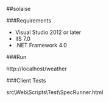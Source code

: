 ##solaise

###Requirements

- Visual Studio 2012 or later
- IIS 7.0
- .NET Framework 4.0

###Run

http://localhost/weather

###Client Tests

src\Web\Scripts\Test\SpecRunner.html

